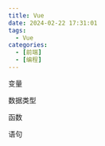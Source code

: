 ```yaml
---
title: Vue
date: 2024-02-22 17:31:01
tags: 
  - Vue
categories: 
  - [前端]
  - [编程]
---
```


变量

数据类型

函数

语句